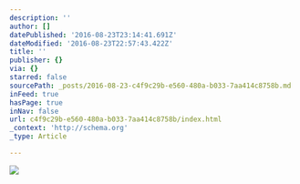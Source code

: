 ```yaml
---
description: ''
author: []
datePublished: '2016-08-23T23:14:41.691Z'
dateModified: '2016-08-23T22:57:43.422Z'
title: ''
publisher: {}
via: {}
starred: false
sourcePath: _posts/2016-08-23-c4f9c29b-e560-480a-b033-7aa414c8758b.md
inFeed: true
hasPage: true
inNav: false
url: c4f9c29b-e560-480a-b033-7aa414c8758b/index.html
_context: 'http://schema.org'
_type: Article

---
```

![](https://the-grid-user-content.s3-us-west-2.amazonaws.com/8093f5fe-d2b5-4052-a33a-be7e176bf9fc.jpg)